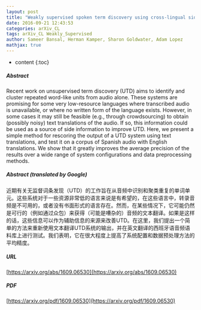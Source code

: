 ```yaml
---
layout: post
title: "Weakly supervised spoken term discovery using cross-lingual side information"
date: 2016-09-21 12:43:53
categories: arXiv_CL
tags: arXiv_CL Weakly_Supervised
author: Sameer Bansal, Herman Kamper, Sharon Goldwater, Adam Lopez
mathjax: true
---
```


* content
{:toc}

##### Abstract
Recent work on unsupervised term discovery (UTD) aims to identify and cluster repeated word-like units from audio alone. These systems are promising for some very low-resource languages where transcribed audio is unavailable, or where no written form of the language exists. However, in some cases it may still be feasible (e.g., through crowdsourcing) to obtain (possibly noisy) text translations of the audio. If so, this information could be used as a source of side information to improve UTD. Here, we present a simple method for rescoring the output of a UTD system using text translations, and test it on a corpus of Spanish audio with English translations. We show that it greatly improves the average precision of the results over a wide range of system configurations and data preprocessing methods.

##### Abstract (translated by Google)
近期有关无监督词条发现（UTD）的工作旨在从音频中识别和聚类重复的单词单元。这些系统对于一些资源非常低的语言来说是有希望的，在这些语言中，转录音频是不可用的，或者没有书面形式的语言存在。然而，在某些情况下，它可能仍然是可行的（例如通过众包）来获得（可能是嘈杂的）音频的文本翻译。如果是这样的话，这些信息可以作为辅助信息的来源来改善UTD。在这里，我们提出一个简单的方法来重新使用文本翻译UTD系统的输出，并在英文翻译的西班牙语音频语料库上进行测试。我们表明，它在很大程度上提高了系统配置和数据预处理方法的平均精度。

##### URL
[https://arxiv.org/abs/1609.06530](https://arxiv.org/abs/1609.06530)

##### PDF
[https://arxiv.org/pdf/1609.06530](https://arxiv.org/pdf/1609.06530)

